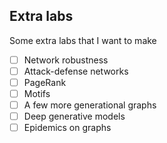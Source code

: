 ## Extra labs

Some extra labs that I want to make
- [ ] Network robustness
- [ ] Attack-defense networks
- [ ] PageRank
- [ ] Motifs
- [ ] A few more generational graphs
- [ ] Deep generative models
- [ ] Epidemics on graphs
